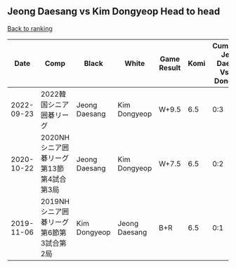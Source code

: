 ## Jeong Daesang vs Kim Dongyeop Head to head

[Back to ranking](../../index.md)




| **Date** | **Comp** | **Black** | **White** | **Game Result** | **Komi** | **Cumulative Jeong Daesang Vs Kim Dongyeop** | **Jeong Daesang Streak** | **Kim Dongyeop Streak** | 
| --- | --- | --- | --- | --- | --- | --- | --- | --- |
| 2022-09-23 | 2022韓国シニア囲碁リーグ | Jeong Daesang | Kim Dongyeop | W+9.5 | 6.5 | 0:3 | 0 | 3 | 
| 2020-10-22 | 2020NHシニア囲碁リーグ第13節第4試合第3局 | Jeong Daesang | Kim Dongyeop | W+7.5 | 6.5 | 0:2 | 0 | 2 | 
| 2019-11-06 | 2019NHシニア囲碁リーグ第6節第3試合第2局 | Kim Dongyeop | Jeong Daesang | B+R | 6.5 | 0:1 | 0 | 1 |




